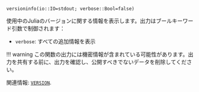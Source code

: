 ```
versioninfo(io::IO=stdout; verbose::Bool=false)
```

使用中のJuliaのバージョンに関する情報を表示します。出力はブールキーワード引数で制御されます：

  * `verbose`: すべての追加情報を表示

!!! warning
    この関数の出力には機密情報が含まれている可能性があります。出力を共有する前に、出力を確認し、公開すべきでないデータを削除してください。


関連情報: [`VERSION`](@ref).
